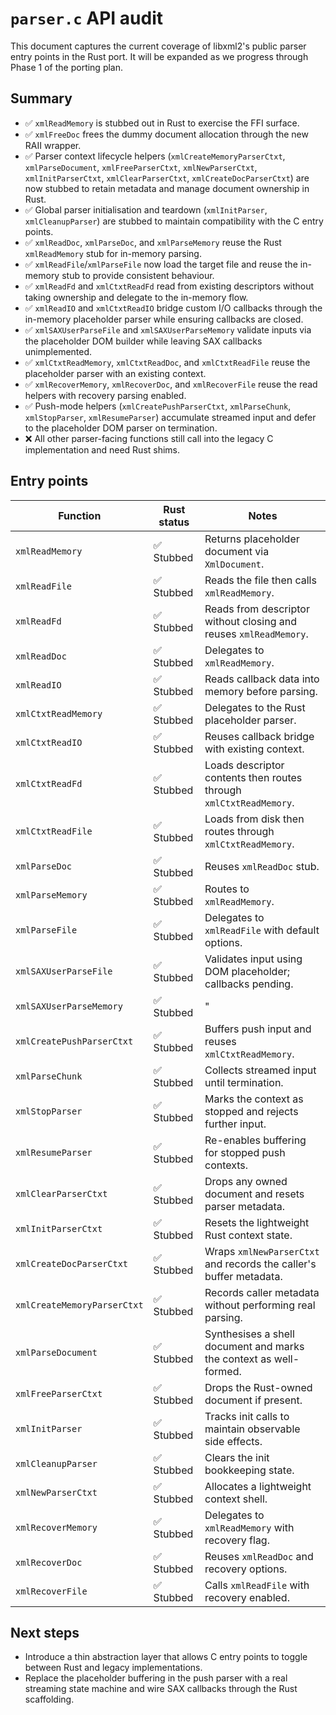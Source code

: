 # `parser.c` API audit

This document captures the current coverage of libxml2's public parser entry points in the Rust port. It will be expanded as we
progress through Phase 1 of the porting plan.

## Summary
- :white_check_mark: `xmlReadMemory` is stubbed out in Rust to exercise the FFI surface.
- :white_check_mark: `xmlFreeDoc` frees the dummy document allocation through the new RAII wrapper.
- :white_check_mark: Parser context lifecycle helpers (`xmlCreateMemoryParserCtxt`, `xmlParseDocument`, `xmlFreeParserCtxt`, `xmlNewParserCtxt`, `xmlInitParserCtxt`, `xmlClearParserCtxt`, `xmlCreateDocParserCtxt`) are now stubbed to retain metadata and manage document ownership in Rust.
- :white_check_mark: Global parser initialisation and teardown (`xmlInitParser`, `xmlCleanupParser`) are stubbed to maintain compatibility with the C entry points.
- :white_check_mark: `xmlReadDoc`, `xmlParseDoc`, and `xmlParseMemory` reuse the Rust `xmlReadMemory` stub for in-memory parsing.
- :white_check_mark: `xmlReadFile`/`xmlParseFile` now load the target file and reuse the in-memory stub to provide consistent behaviour.
- :white_check_mark: `xmlReadFd` and `xmlCtxtReadFd` read from existing descriptors without taking ownership and delegate to the in-memory flow.
- :white_check_mark: `xmlReadIO` and `xmlCtxtReadIO` bridge custom I/O callbacks through the in-memory placeholder parser while ensuring callbacks are closed.
- :white_check_mark: `xmlSAXUserParseFile` and `xmlSAXUserParseMemory` validate inputs via the placeholder DOM builder while leaving SAX callbacks unimplemented.
- :white_check_mark: `xmlCtxtReadMemory`, `xmlCtxtReadDoc`, and `xmlCtxtReadFile` reuse the placeholder parser with an existing context.
- :white_check_mark: `xmlRecoverMemory`, `xmlRecoverDoc`, and `xmlRecoverFile` reuse the read helpers with recovery parsing enabled.
- :white_check_mark: Push-mode helpers (`xmlCreatePushParserCtxt`, `xmlParseChunk`, `xmlStopParser`, `xmlResumeParser`) accumulate streamed input and defer to the placeholder DOM parser on termination.
- :x: All other parser-facing functions still call into the legacy C implementation and need Rust shims.

## Entry points

| Function | Rust status | Notes |
| --- | --- | --- |
| `xmlReadMemory` | ✅ Stubbed | Returns placeholder document via `XmlDocument`. |
| `xmlReadFile` | ✅ Stubbed | Reads the file then calls `xmlReadMemory`. |
| `xmlReadFd` | ✅ Stubbed | Reads from descriptor without closing and reuses `xmlReadMemory`. |
| `xmlReadDoc` | ✅ Stubbed | Delegates to `xmlReadMemory`. |
| `xmlReadIO` | ✅ Stubbed | Reads callback data into memory before parsing. |
| `xmlCtxtReadMemory` | ✅ Stubbed | Delegates to the Rust placeholder parser. |
| `xmlCtxtReadIO` | ✅ Stubbed | Reuses callback bridge with existing context. |
| `xmlCtxtReadFd` | ✅ Stubbed | Loads descriptor contents then routes through `xmlCtxtReadMemory`. |
| `xmlCtxtReadFile` | ✅ Stubbed | Loads from disk then routes through `xmlCtxtReadMemory`. |
| `xmlParseDoc` | ✅ Stubbed | Reuses `xmlReadDoc` stub. |
| `xmlParseMemory` | ✅ Stubbed | Routes to `xmlReadMemory`. |
| `xmlParseFile` | ✅ Stubbed | Delegates to `xmlReadFile` with default options. |
| `xmlSAXUserParseFile` | ✅ Stubbed | Validates input using DOM placeholder; callbacks pending. |
| `xmlSAXUserParseMemory` | ✅ Stubbed | " |
| `xmlCreatePushParserCtxt` | ✅ Stubbed | Buffers push input and reuses `xmlCtxtReadMemory`. |
| `xmlParseChunk` | ✅ Stubbed | Collects streamed input until termination. |
| `xmlStopParser` | ✅ Stubbed | Marks the context as stopped and rejects further input. |
| `xmlResumeParser` | ✅ Stubbed | Re-enables buffering for stopped push contexts. |
| `xmlClearParserCtxt` | ✅ Stubbed | Drops any owned document and resets parser metadata. |
| `xmlInitParserCtxt` | ✅ Stubbed | Resets the lightweight Rust context state. |
| `xmlCreateDocParserCtxt` | ✅ Stubbed | Wraps `xmlNewParserCtxt` and records the caller's buffer metadata. |
| `xmlCreateMemoryParserCtxt` | ✅ Stubbed | Records caller metadata without performing real parsing. |
| `xmlParseDocument` | ✅ Stubbed | Synthesises a shell document and marks the context as well-formed. |
| `xmlFreeParserCtxt` | ✅ Stubbed | Drops the Rust-owned document if present. |
| `xmlInitParser` | ✅ Stubbed | Tracks init calls to maintain observable side effects. |
| `xmlCleanupParser` | ✅ Stubbed | Clears the init bookkeeping state. |
| `xmlNewParserCtxt` | ✅ Stubbed | Allocates a lightweight context shell. |
| `xmlRecoverMemory` | ✅ Stubbed | Delegates to `xmlReadMemory` with recovery flag. |
| `xmlRecoverDoc` | ✅ Stubbed | Reuses `xmlReadDoc` and recovery options. |
| `xmlRecoverFile` | ✅ Stubbed | Calls `xmlReadFile` with recovery enabled. |

## Next steps
- Introduce a thin abstraction layer that allows C entry points to toggle between Rust and legacy implementations.
- Replace the placeholder buffering in the push parser with a real streaming state machine and wire SAX callbacks through the Rust scaffolding.
